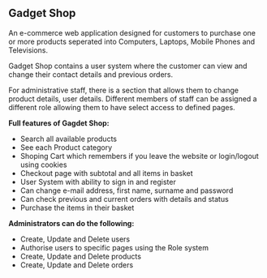 ## Gadget Shop

An e-commerce web application designed for customers to purchase one or more products seperated into Computers, Laptops, Mobile Phones and Televisions.

Gadget Shop contains a user system where the customer can view and change their contact details and previous orders.

For administrative staff, there is a section that allows them to change product details, user details. Different members of staff can be assigned a different role allowing them to have select access to defined pages.

**Full features of Gagdet Shop:**

- Search all available products
- See each Product category
- Shoping Cart which remembers if you leave the website or login/logout using cookies
- Checkout page with subtotal and all items in basket
- User System with ability to sign in and register
- Can change e-mail address, first name, surname and password
- Can check previous and current orders with details and status
- Purchase the items in their basket

**Administrators can do the following:**

- Create, Update and Delete users
- Authorise users to specific pages using the Role system
- Create, Update and Delete products
- Create, Update and Delete orders